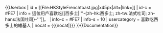 {{Userbox
| id   = [[File:HKStyleFrenchtoast.jpg|x45px|alt=|link=]]
| id-c = #FE7
| info   = 這位用戶喜歡吃[[西多士|'''-{zh-hk:西多士; zh-tw:法式吐司; zh-hans:法国吐司}-''']]。
| info-c = #FE7
| info-s = 10
| usercategory = 喜歡吃西多士的維基人
| nocat = {{{nocat|}}}
}}<noinclude>{{Documentation}}</noinclude>